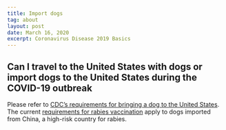 ```yaml
---
title: Import dogs
tag: about
layout: post
date: March 16, 2020
excerpt: Coronavirus Disease 2019 Basics
---
```

<h2>Can I travel to the United States with dogs or import dogs to the United States during the COVID-19 outbreak </h2>
Please refer to <a href="https://www.cdc.gov/importation/bringing-an-animal-into-the-united-states/index.html" target="_blank"> CDC’s requirements for bringing a dog to the United States</a>. The current <a href="https://www.cdc.gov/importation/bringing-an-animal-into-the-united-states/rabies-vaccine.html" target="_blank">requirements for rabies vaccination</a> apply to dogs imported from China, a high-risk country for rabies.
